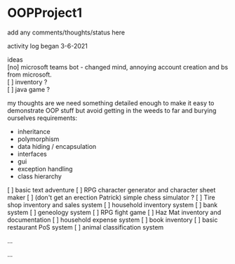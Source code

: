 # OOPProject1

add any comments/thoughts/status here  

activity log began 3-6-2021

ideas  
[no] microsoft teams bot - changed mind, annoying account creation and bs from microsoft.  
[ ] inventory ?  
[ ] java game ?

my thoughts are we need something detailed enough to make it easy to demonstrate OOP stuff but avoid 
getting in the weeds to far and burying ourselves
  requirements:
  - inheritance
  - polymorphism
  - data hiding / encapsulation
  - interfaces
  - gui
  - exception handling
  - class hierarchy

<p>
[ ] basic text adventure
[ ] RPG character generator and character sheet maker
[ ] (don't get an erection Patrick) simple chess simulator ?
[ ] Tire shop inventory and sales system
[ ] household inventory system
[ ] bank system
[ ] geneology system
[ ] RPG fight game
[ ] Haz Mat inventory and documentation
[ ] household expense system
[ ] book inventory
[ ] basic restaurant PoS system
[ ] animal classification system
</p>
...


...
